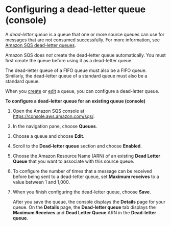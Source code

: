 # Configuring a dead\-letter queue \(console\)<a name="sqs-configure-dead-letter-queue"></a>

A *dead\-letter queue* is a queue that one or more source queues can use for messages that are not consumed successfully\. For more information, see [Amazon SQS dead\-letter queues](sqs-dead-letter-queues.md)\.

Amazon SQS does *not* create the dead\-letter queue automatically\. You must first create the queue before using it as a dead\-letter queue\.

The dead\-letter queue of a FIFO queue must also be a FIFO queue\. Similarly, the dead\-letter queue of a standard queue must also be a standard queue\.

When you [create](sqs-configure-create-queue.md) or [edit](sqs-configure-edit-queue.md) a queue, you can configure a dead\-letter queue\.

**To configure a dead\-letter queue for an existing queue \(console\)**

1. Open the Amazon SQS console at [https://console\.aws\.amazon\.com/sqs/](https://console.aws.amazon.com/sqs/)\.

1. In the navigation pane, choose **Queues**\. 

1. Choose a queue and choose **Edit**\. 

1. Scroll to the **Dead\-letter queue** section and choose **Enabled**\.

1. Choose the Amazon Resource Name \(ARN\) of an existing **Dead Letter Queue** that you want to associate with this source queue\.

1. To configure the number of times that a message can be received before being sent to a dead\-letter queue, set **Maximum receives** to a value between 1 and 1,000\.

1. When you finish configuring the dead\-letter queue, choose **Save**\.

   After you save the queue, the console displays the **Details** page for your queue\. On the **Details** page, the **Dead\-letter queue** tab displays the **Maximum Receives** and **Dead Letter Queue** ARN in the **Dead\-letter queue**\.